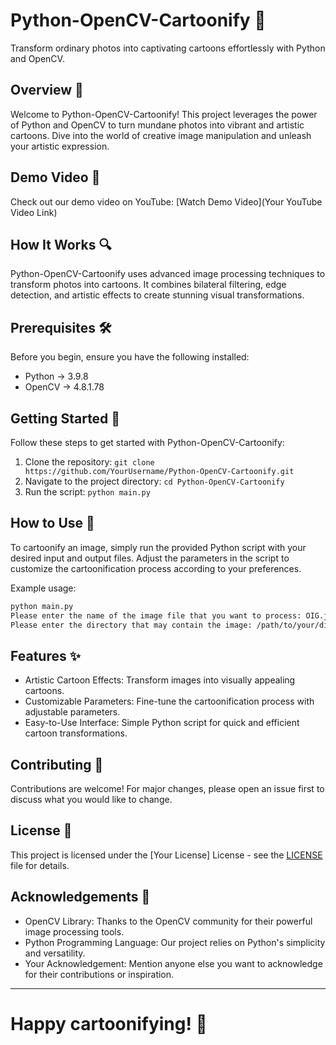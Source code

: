 # Python-OpenCV-Cartoonify 🎨

Transform ordinary photos into captivating cartoons effortlessly with Python and OpenCV.

## Overview 🚀

Welcome to Python-OpenCV-Cartoonify! This project leverages the power of Python and OpenCV to turn mundane photos into vibrant and artistic cartoons. Dive into the world of creative image manipulation and unleash your artistic expression.

## Demo Video 🎥

Check out our demo video on YouTube: [Watch Demo Video](Your YouTube Video Link)

## How It Works 🔍

Python-OpenCV-Cartoonify uses advanced image processing techniques to transform photos into cartoons. It combines bilateral filtering, edge detection, and artistic effects to create stunning visual transformations.

## Prerequisites 🛠️

Before you begin, ensure you have the following installed:

- Python -> 3.9.8
- OpenCV -> 4.8.1.78

## Getting Started 🏁

Follow these steps to get started with Python-OpenCV-Cartoonify:

1. Clone the repository: `git clone https://github.com/YourUsername/Python-OpenCV-Cartoonify.git`
2. Navigate to the project directory: `cd Python-OpenCV-Cartoonify`
3. Run the script: `python main.py`

## How to Use 🚀

To cartoonify an image, simply run the provided Python script with your desired input and output files. Adjust the parameters in the script to customize the cartoonification process according to your preferences.

Example usage:
```bash
python main.py
Please enter the name of the image file that you want to process: OIG.jpeg
Please enter the directory that may contain the image: /path/to/your/directory/
```

##  Features ✨
- Artistic Cartoon Effects: Transform images into visually appealing cartoons.
- Customizable Parameters: Fine-tune the cartoonification process with adjustable parameters.
- Easy-to-Use Interface: Simple Python script for quick and efficient cartoon transformations.


## Contributing 🤝

Contributions are welcome! For major changes, please open an issue first to discuss what you would like to change.


## License 📄

This project is licensed under the [Your License] License - see the [LICENSE](LICENSE) file for details.

## Acknowledgements 🙌

- OpenCV Library: Thanks to the OpenCV community for their powerful image processing tools.
- Python Programming Language: Our project relies on Python's simplicity and versatility.
- Your Acknowledgement: Mention anyone else you want to acknowledge for their contributions or inspiration.

---

# Happy cartoonifying! 🎉
